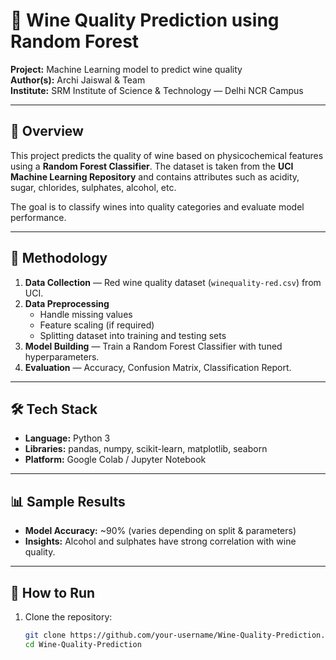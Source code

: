 # 🍷 Wine Quality Prediction using Random Forest

**Project:** Machine Learning model to predict wine quality  
**Author(s):** Archi Jaiswal & Team  
**Institute:** SRM Institute of Science & Technology — Delhi NCR Campus

---

## 📌 Overview
This project predicts the quality of wine based on physicochemical features using a **Random Forest Classifier**. The dataset is taken from the **UCI Machine Learning Repository** and contains attributes such as acidity, sugar, chlorides, sulphates, alcohol, etc.

The goal is to classify wines into quality categories and evaluate model performance.

---

## 🧠 Methodology
1. **Data Collection** — Red wine quality dataset (`winequality-red.csv`) from UCI.
2. **Data Preprocessing**  
   - Handle missing values  
   - Feature scaling (if required)  
   - Splitting dataset into training and testing sets
3. **Model Building** — Train a Random Forest Classifier with tuned hyperparameters.
4. **Evaluation** — Accuracy, Confusion Matrix, Classification Report.

---

## 🛠 Tech Stack
- **Language:** Python 3
- **Libraries:** pandas, numpy, scikit-learn, matplotlib, seaborn
- **Platform:** Google Colab / Jupyter Notebook

---

## 📊 Sample Results
- **Model Accuracy:** ~90% (varies depending on split & parameters)
- **Insights:** Alcohol and sulphates have strong correlation with wine quality.

---

## 🚀 How to Run
1. Clone the repository:
   ```bash
   git clone https://github.com/your-username/Wine-Quality-Prediction.git
   cd Wine-Quality-Prediction
